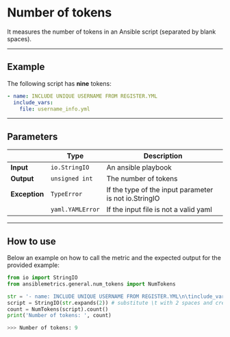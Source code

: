 # Number of tokens

It measures the number of tokens in an Ansible script (separated by blank spaces).

---

## Example
The following script has **nine** tokens:

``` yaml
- name: INCLUDE UNIQUE USERNAME FROM REGISTER.YML
  include_vars:                                     
    file: username_info.yml
```

---

## Parameters

|                |Type            |Description |
|----------------|----------------|-------------------|
| **Input**      | ```io.StringIO```    |An ansible playbook|
| **Output**     | ```unsigned int```   |The number of tokens  |
| **Exception**  | ```TypeError```      |If the type of the input parameter is not io.StringIO |
|                | ```yaml.YAMLError``` |If the input file is not a valid yaml | 

---

## How to use
Below an example on how to call the metric and the expected output for the provided example:

```python
from io import StringIO
from ansiblemetrics.general.num_tokens import NumTokens

str = '- name: INCLUDE UNIQUE USERNAME FROM REGISTER.YML\n\tinclude_vars:\n\t\tfile: username_info.yml' 
script = StringIO(str.expands(2)) # substitute \t with 2 spaces and create the StringIO object
count = NumTokens(script).count()
print('Number of tokens: ', count)

>>> Number of tokens: 9
```